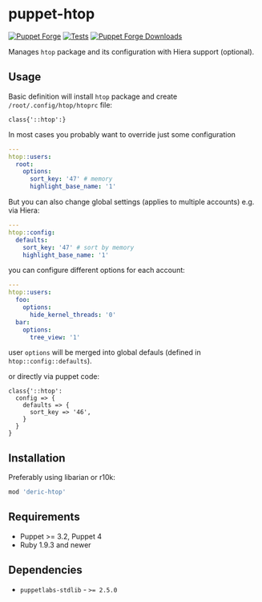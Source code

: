 # puppet-htop

[![Puppet
Forge](http://img.shields.io/puppetforge/v/deric/htop.svg)](https://forge.puppetlabs.com/deric/htop) [![Tests](https://github.com/deric/puppet-htop/actions/workflows/tests.yaml/badge.svg)](https://github.com/deric/puppet-htop/actions/workflows/tests.yaml) [![Puppet Forge
Downloads](http://img.shields.io/puppetforge/dt/deric/htop.svg)](https://forge.puppetlabs.com/deric/htop/scores)

Manages `htop` package and its configuration with Hiera support (optional).

## Usage

Basic definition will install `htop` package and create `/root/.config/htop/htoprc` file:
```puppet
class{'::htop':}
```

In most cases you probably want to override just some configuration
```yaml
---
htop::users:
  root:
    options:
      sort_key: '47' # memory
      highlight_base_name: '1'
```

But you can also change global settings (applies to multiple accounts) e.g. via Hiera:
```yaml
---
htop::config:
  defaults:
    sort_key: '47' # sort by memory
    highlight_base_name: '1'
```
you can configure different options for each account:

```yaml
---
htop::users:
  foo:
    options:
      hide_kernel_threads: '0'
  bar:
    options:
      tree_view: '1'
```
user `options` will be merged into global defauls (defined in `htop::config::defaults`).

or directly via puppet code:
```puppet
class{'::htop':
  config => {
    defaults => {
      sort_key => '46',
    }
  }
}
```

## Installation

Preferably using libarian or r10k:
```ruby
mod 'deric-htop'
```

## Requirements

  * Puppet >= 3.2, Puppet 4
  * Ruby 1.9.3 and newer

## Dependencies

  * `puppetlabs-stdlib` - `>= 2.5.0`
